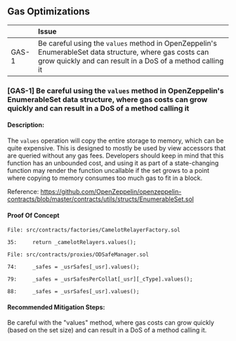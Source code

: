 ## Gas Optimizations

|       | Issue                                                                                                                                                                |
| ----- | :------------------------------------------------------------------------------------------------------------------------------------------------------------------- |
| GAS-1 | Be careful using the `values` method in OpenZeppelin's EnumerableSet data structure, where gas costs can grow quickly and can result in a DoS of a method calling it |

### [GAS-1] Be careful using the `values` method in OpenZeppelin's EnumerableSet data structure, where gas costs can grow quickly and can result in a DoS of a method calling it

#### Description:

The `values` operation will copy the entire storage to memory, which can be quite expensive. This is designed to mostly be used by view accessors that are queried without any gas fees. Developers should keep in mind that this function has an unbounded cost, and using it as part of a state-changing function may render the function uncallable if the set grows to a point where copying to memory consumes too much gas to fit in a block.

Reference: https://github.com/OpenZeppelin/openzeppelin-contracts/blob/master/contracts/utils/structs/EnumerableSet.sol

#### **Proof Of Concept**

```solidity
File: src/contracts/factories/CamelotRelayerFactory.sol

35:     return _camelotRelayers.values();

```

```solidity
File: src/contracts/proxies/ODSafeManager.sol

74:     _safes = _usrSafes[_usr].values();

79:     _safes = _usrSafesPerCollat[_usr][_cType].values();

88:     _safes = _usrSafes[_usr].values();

```

#### Recommended Mitigation Steps:

Be careful with the "values" method, where gas costs can grow quickly (based on the set size) and can result in a DoS of a method calling it.
